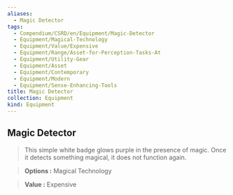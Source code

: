 ```yaml
---
aliases:
  - Magic Detector
tags:
  - Compendium/CSRD/en/Equipment/Magic-Detector
  - Equipment/Magical-Technology
  - Equipment/Value/Expensive
  - Equipment/Range/Asset-for-Perception-Tasks-At
  - Equipment/Utility-Gear
  - Equipment/Asset
  - Equipment/Contemporary
  - Equipment/Modern
  - Equipment/Sense-Enhancing-Tools
title: Magic Detector
collection: Equipment
kind: Equipment
---
```

## Magic Detector    
>This simple white badge glows purple in the presence of magic. Once it detects something magical, it does not function again.  
    
> **Options :** Magical Technology    
> **Value :** Expensive  